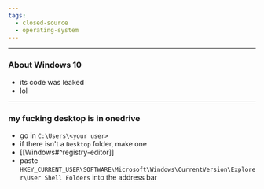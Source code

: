 ```yaml
---
tags:
  - closed-source
  - operating-system
---
```

---

### About Windows 10

- its code was leaked
- lol

---

### my fucking desktop is in onedrive

- go in `C:\Users\<your user>`
- if there isn't a `Desktop` folder, make one
- [[Windows#^registry-editor]]
- paste `HKEY_CURRENT_USER\SOFTWARE\Microsoft\Windows\CurrentVersion\Explorer\User Shell Folders` into the address bar